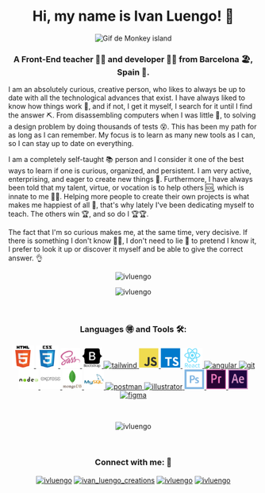 <h1 align="center">Hi, my name is Ivan Luengo! 💪</h1>

<div align="center">
<img src="https://user-images.githubusercontent.com/10440026/225970101-de8cc255-f757-4fcc-863b-2fd05202a925.gif" alt="Gif de Monkey island">
</div>
<h3 align="center">A Front-End teacher 👨‍🏫 and developer 👨‍💻 from Barcelona 🏖, Spain 💃.</h3>
<p>I am an absolutely curious, creative person, who likes to always be up to date with all the technological advances that exist. I have always liked to know how things work 🔧, and if not, I get it myself, I search for it until I find the answer ⛏. From disassembling computers when I was little 👶, to solving a design problem by doing thousands of tests 😵. This has been my path for as long as I can remember. My focus is to learn as many new tools as I can, so I can stay up to date on everything.

I am a completely self-taught 📚 person and I consider it one of the best ways to learn if one is curious, organized, and persistent. I am very active, enterprising, and eager to create new things 🧪. Furthermore, I have always been told that my talent, virtue, or vocation is to help others 🆘, which is innate to me 👩‍🚒. Helping more people to create their own projects is what makes me happiest of all 🤗, that's why lately I've been dedicating myself to teach. The others win 🏆, and so do I 🏆🏆.
 
The fact that I'm so curious makes me, at the same time, very decisive. If there is something I don't know 🤷‍♂️, I don't need to lie 🤥 to pretend I know it, I prefer to look it up or discover it myself and be able to give the correct answer. 👌</p>


<p align="center"> <img src="https://komarev.com/ghpvc/?username=ivluengo&label=Profile%20views&color=1ce9a4&style=flat-square" alt="ivluengo" /> </p>

<p align="center" ><img src="https://github-profile-trophy.vercel.app/?username=ivluengo&theme=dracula&rank=-?,-C&column=3&margin-w=5&margin-h=5&border_color=6e7781" alt="ivluengo" /></a> </p>

<br>
<h3 align="center">Languages 🉐 and Tools 🛠: </h3>

<div align="center"> 

  <a title="HTML5" href="https://www.w3.org/html/" target="_blank" rel="noreferrer"> <img src="https://raw.githubusercontent.com/devicons/devicon/master/icons/html5/html5-original-wordmark.svg" alt="html5" width="45" height="45"/> </a> 
  <a title="CSS3" href="https://www.w3schools.com/css/" target="_blank" rel="noreferrer"> <img src="https://raw.githubusercontent.com/devicons/devicon/master/icons/css3/css3-original-wordmark.svg" alt="css3" width="45" height="45"/> </a> 
  <a title="SASS" href="https://sass-lang.com" target="_blank" rel="noreferrer"> <img src="https://raw.githubusercontent.com/devicons/devicon/master/icons/sass/sass-original.svg" alt="sass" width="40" height="40"/> </a> 
  <a title="Bootstrap" href="https://getbootstrap.com" target="_blank" rel="noreferrer"> <img src="https://raw.githubusercontent.com/devicons/devicon/master/icons/bootstrap/bootstrap-plain-wordmark.svg" alt="bootstrap" width="40" height="40"/> </a> 
  <a title="Tailwind CSS" href="https://tailwindcss.com/" target="_blank" rel="noreferrer"> <img src="https://www.vectorlogo.zone/logos/tailwindcss/tailwindcss-icon.svg" alt="tailwind" width="40" height="40"/> </a> 
  <a title="JavaScript" href="https://developer.mozilla.org/en-US/docs/Web/JavaScript" target="_blank" rel="noreferrer"> <img src="https://raw.githubusercontent.com/devicons/devicon/master/icons/javascript/javascript-original.svg" alt="javascript" width="40" height="40"/> </a> 
  <a title="TypeScript" href="https://www.typescriptlang.org/" target="_blank" rel="noreferrer"> <img src="https://raw.githubusercontent.com/devicons/devicon/master/icons/typescript/typescript-original.svg" alt="typescript" width="40" height="40"/> </a> 
  <a title="React" href="https://reactjs.org/" target="_blank" rel="noreferrer"> <img src="https://raw.githubusercontent.com/devicons/devicon/master/icons/react/react-original-wordmark.svg" alt="react" width="40" height="40"/> </a> 
  <a title="Angular" href="https://angular.io" target="_blank" rel="noreferrer"> <img src="https://angular.io/assets/images/logos/angular/angular.svg" alt="angular" width="40" height="40"/> </a> 
  <a title="Git" href="https://git-scm.com/" target="_blank" rel="noreferrer"> <img src="https://www.vectorlogo.zone/logos/git-scm/git-scm-icon.svg" alt="git" width="40" height="40"/> </a> 
  <a title="Node.js" href="https://nodejs.org" target="_blank" rel="noreferrer"> <img src="https://raw.githubusercontent.com/devicons/devicon/master/icons/nodejs/nodejs-original-wordmark.svg" alt="nodejs" width="40" height="40"/> </a> 
  <a title="Express.js" href="https://expressjs.com" target="_blank" rel="noreferrer"> <img src="https://raw.githubusercontent.com/devicons/devicon/master/icons/express/express-original-wordmark.svg" alt="express" width="40" height="40"/> </a> 
  <a title="MongoDB" href="https://www.mongodb.com/" target="_blank" rel="noreferrer"> <img src="https://raw.githubusercontent.com/devicons/devicon/master/icons/mongodb/mongodb-original-wordmark.svg" alt="mongodb" width="40" height="40"/> </a> 
  <a title="MySQL" href="https://www.mysql.com/" target="_blank" rel="noreferrer"> <img src="https://raw.githubusercontent.com/devicons/devicon/master/icons/mysql/mysql-original-wordmark.svg" alt="mysql" width="40" height="40"/> </a> 
  <a title="Postman" href="https://postman.com" target="_blank" rel="noreferrer"> <img src="https://www.vectorlogo.zone/logos/getpostman/getpostman-icon.svg" alt="postman" width="40" height="40"/> </a> 
  <a title="Adobe Illustrator" href="https://www.adobe.com/in/products/illustrator.html" target="_blank" rel="noreferrer"> <img src="https://www.vectorlogo.zone/logos/adobe_illustrator/adobe_illustrator-icon.svg" alt="illustrator" width="40" height="40"/> </a> 
  <a title="Adobe Photoshop" href="https://www.photoshop.com/en" target="_blank" rel="noreferrer"> <img src="https://raw.githubusercontent.com/devicons/devicon/master/icons/photoshop/photoshop-line.svg" alt="photoshop" width="40" height="40"/> </a> 
  <a title="Adobe Premiere Pro" href="https://www.adobe.com/es/products/premiere.html" target="_blank" rel="noreferrer"> <img src="https://raw.githubusercontent.com/devicons/devicon/master/icons/premierepro/premierepro-original.svg" alt="premiere" width="40" height="40"/> </a> 
  <a title="Adobe After Effects" href="https://www.adobe.com/es/products/aftereffects.html" target="_blank" rel="noreferrer"> <img src="https://raw.githubusercontent.com/devicons/devicon/master/icons/aftereffects/aftereffects-original.svg" alt="after effects" width="40" height="40"/> </a> 
  <a title="Figma" href="https://www.figma.com/" target="_blank" rel="noreferrer"> <img src="https://www.vectorlogo.zone/logos/figma/figma-icon.svg" alt="figma" width="40" height="40"/> </a> 

</div>

<br>
<div align="center">
  <p><img align="center" src="https://github-readme-stats.vercel.app/api/top-langs?username=ivluengo&show_icons=true&locale=en&layout=compact&theme=dracula&border_color=6e7781" alt="ivluengo" /></p>
</div>

<br>
<h3 align="center">Connect with me: 💌</h3>

<div align="center">

<a href="https://linkedin.com/in/ivluengo" target="blank"><img align="center" src="https://raw.githubusercontent.com/rahuldkjain/github-profile-readme-generator/master/src/images/icons/Social/linked-in-alt.svg" alt="ivluengo" height="30" width="40" /></a>
<a href="https://instagram.com/ivan_luengo_creations" target="blank"><img align="center" src="https://raw.githubusercontent.com/rahuldkjain/github-profile-readme-generator/master/src/images/icons/Social/instagram.svg" alt="ivan_luengo_creations" height="30" width="40" /></a>
<a href="https://dribbble.com/ivluengo" target="blank"><img align="center" src="https://raw.githubusercontent.com/rahuldkjain/github-profile-readme-generator/master/src/images/icons/Social/dribbble.svg" alt="ivluengo" height="30" width="40" /></a>
<a href="https://www.behance.net/ivluengo" target="blank"><img align="center" src="https://raw.githubusercontent.com/rahuldkjain/github-profile-readme-generator/master/src/images/icons/Social/behance.svg" alt="ivluengo" height="30" width="40" /></a>
</div>
